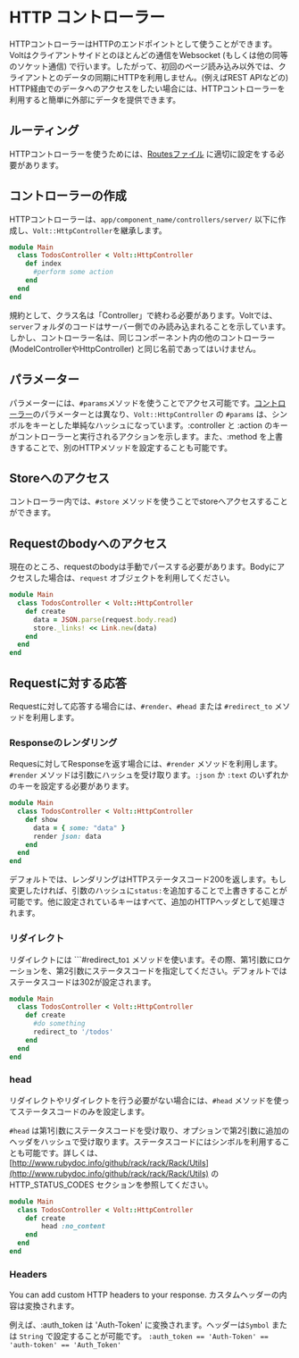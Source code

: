 # HTTP コントローラー


HTTPコントローラーはHTTPのエンドポイントとして使うことができます。Voltはクライアントサイドとのほとんどの通信をWebsocket (もしくは他の同等のソケット通信) で行います。したがって、初回のページ読み込み以外では、クライアントとのデータの同期にHTTPを利用しません。(例えばREST APIなどの) HTTP経由でのデータへのアクセスをしたい場合には、HTTPコントローラーを利用すると簡単に外部にデータを提供できます。

## ルーティング

HTTPコントローラーを使うためには、[Routesファイル](routes_file.md) に適切に設定をする必要があります。

## コントローラーの作成

HTTPコントローラーは、```app/component_name/controllers/server/``` 以下に作成し、```Volt::HttpController```を継承します。

```ruby
module Main
  class TodosController < Volt::HttpController
    def index
      #perform some action
    end
  end
end
```

規約として、クラス名は「Controller」で終わる必要があります。Voltでは、```server```フォルダのコードはサーバー側でのみ読み込まれることを示しています。しかし、コントローラー名は、同じコンポーネント内の他のコントローラー (ModelControllerやHttpController) と同じ名前であってはいけません。

## パラメーター

パラメーターには、```#params```メソッドを使うことでアクセス可能です。[コントローラー](controllers.md)のパラメーターとは異なり、```Volt::HttpController``` の ```#params``` は、シンボルをキーとした単純なハッシュになっています。:controller と :action のキーがコントローラーと実行されるアクションを示します。また、:method を上書きすることで、別のHTTPメソッドを設定することも可能です。

## Storeへのアクセス

コントローラー内では、```#store``` メソッドを使うことでstoreへアクセスすることができます。

## Requestのbodyへのアクセス

現在のところ、requestのbodyは手動でパースする必要があります。Bodyにアクセスした場合は、```request``` オブジェクトを利用してください。

```ruby
module Main
  class TodosController < Volt::HttpController
    def create
      data = JSON.parse(request.body.read)
      store._links! << Link.new(data)
    end
  end
end
```

## Requestに対する応答

Requestに対して応答する場合には、```#render```、```#head``` または ```#redirect_to``` メソッドを利用します。

### Responseのレンダリング

Requesに対してResponseを返す場合には、```#render``` メソッドを利用します。```#render``` メソッドは引数にハッシュを受け取ります。```:json``` か ```:text``` のいずれかのキーを設定する必要があります。

```ruby
module Main
  class TodosController < Volt::HttpController
    def show
  	  data = { some: "data" }
  	  render json: data
    end
  end
end
```

デフォルトでは、レンダリングはHTTPステータスコード200を返します。もし変更したければ、引数のハッシュに```status:```を追加することで上書きすることが可能です。他に設定されているキーはすべて、追加のHTTPヘッダとして処理されます。

### リダイレクト

リダイレクトには ```#redirect_to`1` メソッドを使います。その際、第1引数にロケーションを、第2引数にステータスコードを指定してください。デフォルトではステータスコードは302が設定されます。

```ruby
module Main
  class TodosController < Volt::HttpController
    def create
  	  #do something
  	  redirect_to '/todos'
    end
  end
end
```

### head

リダイレクトやリダイレクトを行う必要がない場合には、```#head``` メソッドを使ってステータスコードのみを設定します。

```#head``` は第1引数にステータスコードを受け取り、オプションで第2引数に追加のヘッダをハッシュで受け取ります。ステータスコードにはシンボルを利用することも可能です。詳しくは、 [http://www.rubydoc.info/github/rack/rack/Rack/Utils](http://www.rubydoc.info/github/rack/rack/Rack/Utils) のHTTP_STATUS_CODES セクションを参照してください。

```ruby
module Main
  class TodosController < Volt::HttpController
    def create
    	head :no_content
    end
  end
end
```

### Headers
You can add custom HTTP headers to your response. カスタムヘッダーの内容は変換されます。

例えば、:auth_token は 'Auth-Token' に変換されます。ヘッダーは```Symbol``` または ```String``` で設定することが可能です。
   ```:auth_token == 'Auth-Token' == 'auth-token' == 'Auth_Token'```
